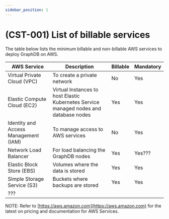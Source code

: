 ```yaml
---
sidebar_position: 1
---
```


# (CST-001) List of billable services

The table below lists the minimum billable and non-billable AWS services to deploy GraphDB on AWS.

| AWS Service                          | Description                                                                           | Billable    | Mandatory  |
|--------------------------------------|---------------------------------------------------------------------------------------|-------------|------------|
| Virtual Private Cloud (VPC)          | To create a private network                                                           | No          | Yes        |
| Elastic Compute Cloud (EC2)          | Virtual Instances to host Elastic Kubernetes Service managed nodes and database nodes | Yes         | Yes        |
| Identity and Access Management (IAM) | To manage access to AWS services                                                      | No          | Yes        |
| Network Load Balancer                | For load balancing the GraphDB nodes                                                  | Yes         | Yes???     |
| Elastic Block Store (EBS)            | Volumes where the data is stored                                                      | Yes         | Yes        |
| Simple Storage Service (S3)          | Buckets where backups are stored                                                      | Yes         | Yes        |
| ???                                  |||

NOTE: Refer to [https://aws.amazon.com](https://aws.amazon.com)  for the latest on pricing and documentation for AWS Services.